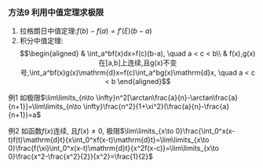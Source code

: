 ### 方法9 利用中值定理求极限

1. 拉格朗日中值定理:$f(b)-f(a)=f'(\xi)(b-a)$
2. 积分中值定理:
$$\begin{aligned}
	& \int_a^bf(x)dx=f(c)(b-a), \quad a < c < b\\
	& f(x),g(x)在[a,b]上连续,且g(x)不变号,\int_a^bf(x)g(x)\mathrm{d}x=f(c)\int_a^bg(x)\mathrm{d}x, \quad a < c < b
\end{aligned}$$

例1 如极限$\lim\limits_{n\to \infty}n^2[\arctan\frac{a}{n}-\arctan\frac{a}{n+1}]=\lim\limits_{n\to \infty}\frac{n^2}{1+\xi^2}(\frac{a}{n}-\frac{a}{n+1})=a$

例2 如函数$f(x)$连续, 且$f(x)\not=0$, 极限$\lim\limits_{x\to 0}\frac{\int_0^x(x-t)f(t)\mathrm{d}t}{x\int_0^xf(x-t)\mathrm{d}t}=\lim\limits_{x\to 0}\frac{f(\xi)\int_0^x(x-t)\mathrm{d}t}{x^2f(x-c)}=\lim\limits_{x\to 0}\frac{x^2-\frac{x^2}{2}}{x^2}=\frac{1}{2}$
